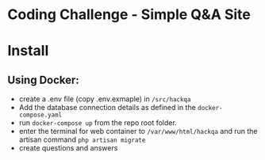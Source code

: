 Coding Challenge - Simple Q&A Site
==================================

# Install

## Using Docker:

- create a .env file (copy .env.exmaple) in `/src/hackqa`
- Add the database connection details as defined in the `docker-compose.yaml`
- run `docker-compose up` from the repo root folder.
- enter the terminal for web container to `/var/www/html/hackqa` and run the artisan command `php artisan migrate`
- create questions and answers
